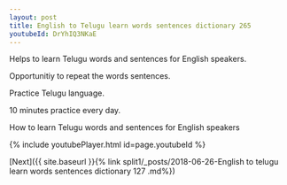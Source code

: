 ```yaml
---
layout: post
title: English to Telugu learn words sentences dictionary 265 
youtubeId: DrYhIQ3NKaE
---
```

 
 
Helps to learn Telugu words and sentences for English speakers.

Opportunitiy to repeat the words sentences. 

Practice Telugu language. 
 
10 minutes practice every day. 
 
How to learn Telugu words and sentences for English speakers 
 
{% include youtubePlayer.html id=page.youtubeId %}
 
 
[Next]({{ site.baseurl }}{% link  split1/_posts/2018-06-26-English to telugu learn words sentences dictionary 127 .md%})
 

